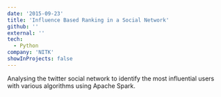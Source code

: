 ```yaml
---
date: '2015-09-23'
title: 'Influence Based Ranking in a Social Network'
github: ''
external: ''
tech:
  - Python
company: 'NITK'
showInProjects: false
---
```


Analysing the twitter social network to identify the most influential users with various algorithms using Apache Spark.
